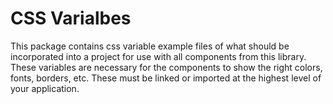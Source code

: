 # CSS Varialbes

This package contains css variable example files of what should be
incorporated into a project for use with all components from this library.
These variables are necessary for the components to show the right colors, fonts,
borders, etc. These must be linked or imported at the highest level of your application.
